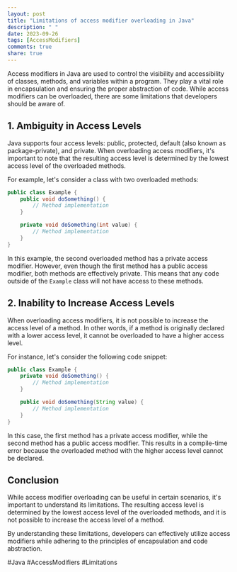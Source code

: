 ```yaml
---
layout: post
title: "Limitations of access modifier overloading in Java"
description: " "
date: 2023-09-26
tags: [AccessModifiers]
comments: true
share: true
---
```


Access modifiers in Java are used to control the visibility and accessibility of classes, methods, and variables within a program. They play a vital role in encapsulation and ensuring the proper abstraction of code. While access modifiers can be overloaded, there are some limitations that developers should be aware of.

## 1. Ambiguity in Access Levels

Java supports four access levels: public, protected, default (also known as package-private), and private. When overloading access modifiers, it's important to note that the resulting access level is determined by the lowest access level of the overloaded methods.

For example, let's consider a class with two overloaded methods:

```java
public class Example {
    public void doSomething() {
        // Method implementation
    }

    private void doSomething(int value) {
        // Method implementation
    }
}
```
In this example, the second overloaded method has a private access modifier. However, even though the first method has a public access modifier, both methods are effectively private. This means that any code outside of the `Example` class will not have access to these methods.

## 2. Inability to Increase Access Levels

When overloading access modifiers, it is not possible to increase the access level of a method. In other words, if a method is originally declared with a lower access level, it cannot be overloaded to have a higher access level.

For instance, let's consider the following code snippet:

```java
public class Example {
    private void doSomething() {
        // Method implementation
    }

    public void doSomething(String value) {
        // Method implementation
    }
}
```

In this case, the first method has a private access modifier, while the second method has a public access modifier. This results in a compile-time error because the overloaded method with the higher access level cannot be declared.

## Conclusion

While access modifier overloading can be useful in certain scenarios, it's important to understand its limitations. The resulting access level is determined by the lowest access level of the overloaded methods, and it is not possible to increase the access level of a method.

By understanding these limitations, developers can effectively utilize access modifiers while adhering to the principles of encapsulation and code abstraction.

#Java #AccessModifiers #Limitations